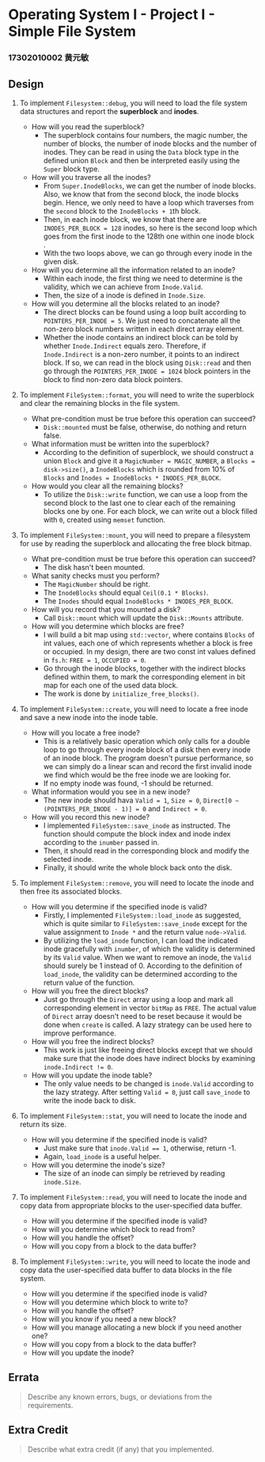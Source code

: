 # Operating System I - Project I - Simple File System

### 17302010002 黄元敏



Design
------

1. To implement `Filesystem::debug`, you will need to load the file system data structures and report the **superblock** and **inodes**.
      - How will you read the superblock?
           - The superblock contains four numbers, the magic number, the number of blocks, the number of inode blocks and the number of inodes. They can be read in using the `Data` block type in the defined union `Block` and then be interpreted easily using the `Super` block type. 
      - How will you traverse all the inodes?
          - From `Super.InodeBlocks`, we can get the number of inode blocks. Also, we know that from the second block, the inode blocks begin. Hence, we only need to have a loop which traverses from the `second` block to the `InodeBlocks + 1`th block. 
          - Then, in each inode block, we know that there are `INODES_PER_BLOCK = 128` inodes, so here is the second loop which goes from the first inode to the 128th one within one inode block . 
          - With the two loops above, we can go through every inode in the given disk.  
      - How will you determine all the information related to an inode?
          - Within each inode, the first thing we need to determine is the validity, which we can achieve from `Inode.Valid`. 
          - Then, the size of a inode is defined in `Inode.Size`. 
      - How will you determine all the blocks related to an inode?
          - The direct blocks can be found using a loop built according to `POINTERS_PER_INODE = 5`. We just need to concatenate all the non-zero block numbers written in each direct array element.
          - Whether the inode contains an indirect block can be told by whether `Inode.Indirect` equals zero. Therefore, if `Inode.Indirect` is a non-zero number, it points to an indirect block. If so, we can read in the block using `Disk::read` and then go through the `POINTERS_PER_INODE = 1024` block pointers in the block to find non-zero data block pointers. 

2. To implement `FileSystem::format`, you will need to write the superblock and clear the remaining blocks in the file system.
      - What pre-condition must be true before this operation can succeed?
           - `Disk::mounted` must be false, otherwise, do nothing and return false.  
      - What information must be written into the superblock?
           - According to the definition of superblock, we should construct a union `Block` and give it a `MagicNumber = MAGIC_NUMBER`, a `Blocks = disk->size()`, a `InodeBlocks` which is rounded from 10% of `Blocks` and `Inodes = InodeBlocks * INODES_PER_BLOCK`.  
      - How would you clear all the remaining blocks?
           - To utilize the `Disk::write` function, we can use a loop from the second block to the last one to clear each of the remaining blocks one by one. For each block, we can write out a block filled with `0`, created using `memset` function. 

3. To implement `FileSystem::mount`, you will need to prepare a filesystem for use by reading the superblock and allocating the free block bitmap.

      - What pre-condition must be true before this operation can succeed?
        - The disk hasn't been mounted. 
      - What sanity checks must you perform?
        - The `MagicNumber` should be right. 
        - The `InodeBlocks` should equal `Ceil(0.1 * Blocks)`. 
        - The `Inodes` should equal `InodeBlocks * INODES_PER_BLOCK`. 
      - How will you record that you mounted a disk?
        - Call `Disk::mount` which will update the `Disk::Mounts` attribute. 
      - How will you determine which blocks are free?
        - I will build a bit map using `std::vector`, where contains `Blocks` of int values, each one of which represents whether a block is free or occupied. In my design, there are two const int values defined in `fs.h`: `FREE = 1`, `OCCUPIED = 0`. 
        - Go through the inode blocks, together with the indirect blocks defined within them, to mark the corresponding element in bit map for each one of the used data block. 
        - The work is done by `initialize_free_blocks()`. 

4. To implement `FileSystem::create`, you will need to locate a free inode and save a new inode into the inode table.

      - How will you locate a free inode?
        - This is a relatively basic operation which only calls for a double loop to go through every inode block of a disk then every inode of an inode block. The program doesn't pursue performance, so we can simply do a linear scan and record the first invalid inode we find which would be the free inode we are looking for. 
        - If no empty inode was found, -1 should be returned. 
      - What information would you see in a new inode?
        - The new inode should hava `Valid = 1`, `Size = 0`, `Direct[0 ~ (POINTERS_PER_INODE - 1)] = 0` and `Indirect = 0`. 
      - How will you record this new inode?
        - I implemented `FileSystem::save_inode` as instructed. The function should compute the block index and inode index according to the `inumber` passed in. 
        - Then, it should read in the corresponding block and modify the selected inode. 
        - Finally, it should write the whole block back onto the disk. 
      
5. To implement `FileSystem::remove`, you will need to locate the inode and then free its associated blocks.

      - How will you determine if the specified inode is valid?
        - Firstly, I implemented `FileSystem::load_inode` as suggested, which is quite similar to `FileSystem::save_inode` except for the value assignment to `Inode *` and the return value `node->Valid`. 
        - By utilizing the `load_inode` function, I can load the indicated inode gracefully with `inumber`, of which the validity is determined by its `Valid` value. When we want to remove an inode, the `Valid` should surely be 1 instead of 0. According to the definition of `load_inode`, the validity can be determined according to the return value of the function. 
      - How will you free the direct blocks?
        - Just go through the `Direct` array using a loop and mark all corresponding element in vector `bitMap` as `FREE`. The actual value of `Direct` array doesn't need to be reset because it would be done when `create` is called. A lazy strategy can be used here to improve performance. 
      - How will you free the indirect blocks?
        - This work is just like freeing direct blocks except that we should make sure that the inode does have indirect blocks by examining `inode.Indirect != 0`. 
      - How will you update the inode table?
        - The only value needs to be changed is `inode.Valid` according to the lazy strategy. After setting `Valid = 0`, just call `save_inode` to write the inode back to disk. 

6. To implement `FileSystem::stat`, you will need to locate the inode and return its size.
   
      - How will you determine if the specified inode is valid?
        - Just make sure that `inode.Valid == 1`, otherwise, return -1. 
        - Again, `load_inode` is a useful helper. 
      - How will you determine the inode's size?
        - The size of an inode can simply be retrieved by reading `inode.Size`. 

7. To implement `FileSystem::read`, you will need to locate the inode and copy data from appropriate blocks to the user-specified data buffer.

      - How will you determine if the specified inode is valid?
      - How will you determine which block to read from?
      - How will you handle the offset?
      - How will you copy from a block to the data buffer?



8. To implement `FileSystem::write`, you will need to locate the inode and copy data the user-specified data buffer to data blocks in the file system.

      - How will you determine if the specified inode is valid?
      - How will you determine which block to write to?
      - How will you handle the offset?
      - How will you know if you need a new block?
      - How will you manage allocating a new block if you need another one?
      - How will you copy from a block to the data buffer?
      - How will you update the inode?

Errata
------

> Describe any known errors, bugs, or deviations from the requirements.

Extra Credit
------------

> Describe what extra credit (if any) that you implemented.